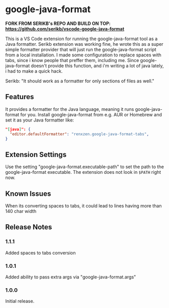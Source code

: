 # google-java-format

**FORK FROM SERIKB's REPO AND BUILD ON TOP: https://github.com/serikb/vscode-google-java-format**

This is a VS Code extension for running the google-java-format tool as a Java formatter. Serikb extension was working fine, he wrote this as a super simple formatter provider that will just run the google-java-format script from a local installation. I made some configuration to replace spaces with tabs, since i know people that preffer them, including me. Since google-java-format doesn't provide this function, and i'm writing a lot of java lately, i had to make a quick hack.

Serikb: "It should work as a formatter for only sections of files as well."

## Features

It provides a formatter for the Java language, meaning it runs google-java-format for you. Install google-java-format from e.g. AUR or Homebrew and set it as your Java formatter like:

```json
"[java]": {
  "editor.defaultFormatter": "renxzen.google-java-format-tabs",
}
```

## Extension Settings

Use the setting "google-java-format.executable-path" to set the path to the google-java-format executable. The extension does not look in `$PATH` right now.

## Known Issues

When its converting spaces to tabs, it could lead to lines having more than 140 char width

## Release Notes

### 1.1.1

Added spaces to tabs conversion

### 1.0.1

Added ability to pass extra args via "google-java-format.args"

### 1.0.0

Initial release.
